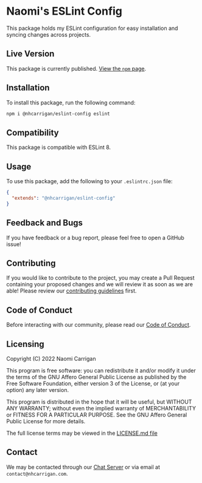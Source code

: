 # Naomi's ESLint Config

This package holds my ESLint configuration for easy installation and syncing changes across projects.

## Live Version

This package is currently published. [View the `npm` page](https://www.npmjs.com/package/@nhcarrigan/eslint-config).

## Installation

To install this package, run the following command:

```bash
npm i @nhcarrigan/eslint-config eslint
```

## Compatibility

This package is compatible with ESLint 8.

## Usage

To use this package, add the following to your `.eslintrc.json` file:

```json
{
  "extends": "@nhcarrigan/eslint-config"
}
```

## Feedback and Bugs

If you have feedback or a bug report, please feel free to open a GitHub issue!

## Contributing

If you would like to contribute to the project, you may create a Pull Request containing your proposed changes and we will review it as soon as we are able! Please review our [contributing guidelines](CONTRIBUTING.md) first.

## Code of Conduct

Before interacting with our community, please read our [Code of Conduct](CODE_OF_CONDUCT.md).

## Licensing

Copyright (C) 2022 Naomi Carrigan

This program is free software: you can redistribute it and/or modify it under the terms of the GNU Affero General Public License as published by the Free Software Foundation, either version 3 of the License, or (at your option) any later version.

This program is distributed in the hope that it will be useful, but WITHOUT ANY WARRANTY; without even the implied warranty of MERCHANTABILITY or FITNESS FOR A PARTICULAR PURPOSE. See the GNU Affero General Public License for more details.

The full license terms may be viewed in the [LICENSE.md file](./LICENSE.md)

## Contact

We may be contacted through our [Chat Server](http://chat.nhcarrigan.com) or via email at `contact@nhcarrigan.com`.
